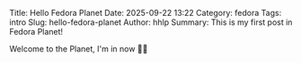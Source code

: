 Title: Hello Fedora Planet
Date: 2025-09-22 13:22
Category: fedora
Tags: intro
Slug: hello-fedora-planet
Author: hhlp
Summary: This is my first post in Fedora Planet!

Welcome to the Planet, I'm in now 🚀👏
